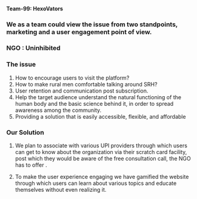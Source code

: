 #### Team-99: HexoVators

### We as a team could view the issue from two standpoints, marketing and a user engagement point of view.

### NGO : Uninhibited

### The issue

1) How to encourage users to visit the platform?
2) How to make rural men comfortable talking around SRH?
3) User retention and communication post subscription.
4) Help the target audience understand the natural functioning of the human body and the basic science behind it, in order to spread awareness among the community.
5) Providing a solution that is easily accessible, flexible, and affordable



### Our Solution 

1) We plan to associate with various UPI providers through which users can get to know about the organization via their scratch card facility, post which they would be aware of the free consultation call, the NGO has to offer .

2) To make the user experience engaging we have gamified the website through which users can learn about various topics and educate themselves without even realizing it.


